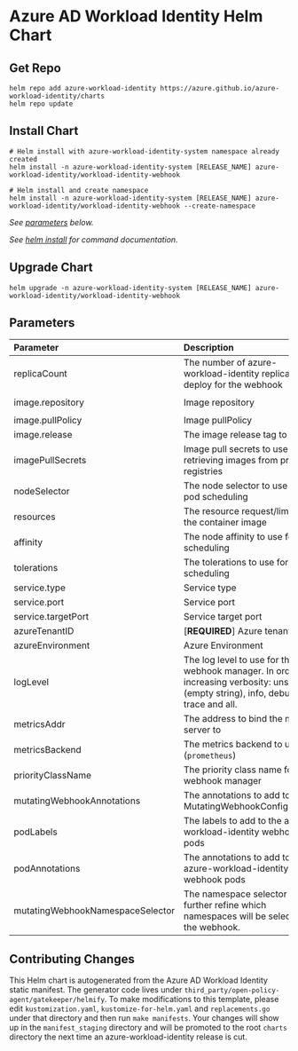# Azure AD Workload Identity Helm Chart

## Get Repo

```console
helm repo add azure-workload-identity https://azure.github.io/azure-workload-identity/charts
helm repo update
```

## Install Chart

```console
# Helm install with azure-workload-identity-system namespace already created
helm install -n azure-workload-identity-system [RELEASE_NAME] azure-workload-identity/workload-identity-webhook

# Helm install and create namespace
helm install -n azure-workload-identity-system [RELEASE_NAME] azure-workload-identity/workload-identity-webhook --create-namespace
```

_See [parameters](#parameters) below._

_See [helm install](https://helm.sh/docs/helm/helm_install/) for command documentation._

## Upgrade Chart

```console
helm upgrade -n azure-workload-identity-system [RELEASE_NAME] azure-workload-identity/workload-identity-webhook
```

## Parameters

| Parameter                        | Description                                                                                                                       | Default                                                 |
| :------------------------------- | :-------------------------------------------------------------------------------------------------------------------------------- | :------------------------------------------------------ |
| replicaCount                     | The number of azure-workload-identity replicas to deploy for the webhook                                                          | `2`                                                     |
| image.repository                 | Image repository                                                                                                                  | `mcr.microsoft.com/oss/azure/workload-identity/webhook` |
| image.pullPolicy                 | Image pullPolicy                                                                                                                  | `IfNotPresent`                                          |
| image.release                    | The image release tag to use                                                                                                      | Current release version: `v1.0.0-rc.0`                |
| imagePullSecrets                 | Image pull secrets to use for retrieving images from private registries                                                           | `[]`                                                    |
| nodeSelector                     | The node selector to use for pod scheduling                                                                                       | `kubernetes.io/os: linux`                               |
| resources                        | The resource request/limits for the container image                                                                               | limits: 100m CPU, 30Mi, requests: 100m CPU, 20Mi        |
| affinity                         | The node affinity to use for pod scheduling                                                                                       | `{}`                                                    |
| tolerations                      | The tolerations to use for pod scheduling                                                                                         | `[]`                                                    |
| service.type                     | Service type                                                                                                                      | `ClusterIP`                                             |
| service.port                     | Service port                                                                                                                      | `443`                                                   |
| service.targetPort               | Service target port                                                                                                               | `9443`                                                  |
| azureTenantID                    | [**REQUIRED**] Azure tenant ID                                                                                                    | ``                                                      |
| azureEnvironment                 | Azure Environment                                                                                                                 | `AzurePublicCloud`                                      |
| logLevel                         | The log level to use for the webhook manager. In order of increasing verbosity: unset (empty string), info, debug, trace and all. | `info`                                                  |
| metricsAddr                      | The address to bind the metrics server to                                                                                         | `:8095`                                                 |
| metricsBackend                   | The metrics backend to use (`prometheus`)                                                                                         | `prometheus`                                            |
| priorityClassName                | The priority class name for webhook manager                                                                                       | `system-cluster-critical`                               |
| mutatingWebhookAnnotations       | The annotations to add to the MutatingWebhookConfiguration                                                                        | `{}`                                                    |
| podLabels                        | The labels to add to the azure-workload-identity webhook pods                                                                     | `{}`                                                    |
| podAnnotations                   | The annotations to add to the azure-workload-identity webhook pods                                                                | `{}`                                                    |
| mutatingWebhookNamespaceSelector | The namespace selector to further refine which namespaces will be selected by the webhook.                                        | `{}`                                                    |

## Contributing Changes

This Helm chart is autogenerated from the Azure AD Workload Identity static manifest. The generator code lives under `third_party/open-policy-agent/gatekeeper/helmify`. To make modifications to this template, please edit `kustomization.yaml`, `kustomize-for-helm.yaml` and `replacements.go` under that directory and then run `make manifests`. Your changes will show up in the `manifest_staging` directory and will be promoted to the root `charts` directory the next time an azure-workload-identity release is cut.
